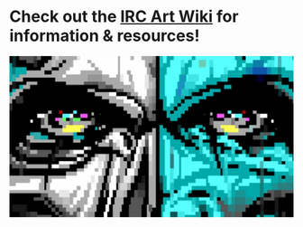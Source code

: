 <p align="center">
	<h1>Check out the <a href="https://github.com/ircart/ircart/wiki">IRC Art Wiki</a> for information & resources!</h1>
	<img src=".screens/acid.png"/>
</p>